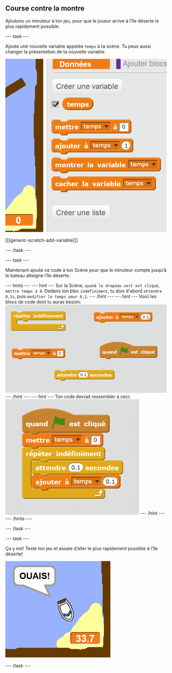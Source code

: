 ## Course contre la montre

Ajoutons un minuteur à ton jeu, pour que le joueur arrive à l’île déserte le plus rapidement possible.

\--- task \---

Ajoute une nouvelle variable appelée `temps` à ta scène. Tu peux aussi changer la présentation de ta nouvelle variable.

![screenshot](images/boat-variable.png)

[[[generic-scratch-add-variable]]]

\--- /task \---

\--- task \---

Maintenant ajoute ce code à ton Scène pour que le minuteur compte jusqu’à le bateau atteigne l’île déserte.

\--- hints \--- \--- hint \--- Sur la Scène, `quand le drapeau vert est cliqué`, `mettre temps à 0`. Dedans ton bloc `indéfiniment`, tu dois d'abord `attendre 0,1s`, puis `modifier le temps pour 0,1`. \--- /hint \--- \--- hint \--- Voici les blocs de code dont tu auras besoin: ![screenshot](images/boat-time-blocks.png) \--- /hint \--- \--- hint \--- Ton code devrait ressembler à ceci: ![screenshot](images/boat-time-code.png) \--- /hint \--- \--- /hints \---

\--- /task \---

\--- task \---

Ça y est! Teste ton jeu et essaie d’aller le plus rapidement possible à l’île déserte!

![screenshot](images/boat-variable-test.png)

\--- /task \---